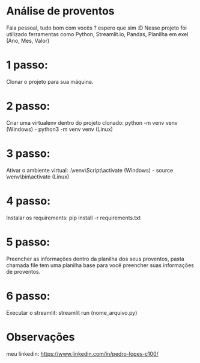 # Análise de proventos
Fala pessoal, tudo bom com vocês ? espero que sim :D
Nesse projeto foi utilizado ferramentas como Python, Streamlit.io, Pandas, Planilha em exel (Ano, Mes, Valor)

# 1 passo:
Clonar o projeto para sua máquina.

# 2 passo:
Criar uma virtualenv dentro do projeto clonado: python -m venv venv (Windows) - python3 -m venv venv (Linux)

# 3 passo:
Ativar o ambiente virtual: .\venv\Script\activate (Windows) - source \venv\bin\activate (Linux)

# 4 passo:
Instalar os requirements: pip install -r requirements.txt

# 5 passo:
Preencher as informações dentro da planilha dos seus proventos, pasta chamada file tem uma planilha base para você preencher suas informações de proventos.

# 6 passo:
Executar o streamlit: streamlit run (nome_arquivo.py)

# Observações
meu linkedin: https://www.linkedin.com/in/pedro-lopes-c100/ 
